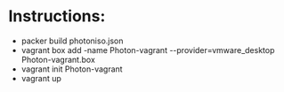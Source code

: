 # Instructions:

* packer build photoniso.json
* vagrant box add -name Photon-vagrant --provider=vmware_desktop Photon-vagrant.box
* vagrant init Photon-vagrant
* vagrant up
